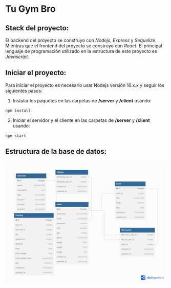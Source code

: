 # Tu Gym Bro

## Stack del proyecto:
El backend del proyecto se construyo con *Nodejs*, *Express* y *Sequelize*. Mientras que el frontend del proyecto se construyo con *React*. El principal lenguaje de programación utilizado en la estructura de este proyecto es *Javascript*.

## Iniciar el proyecto:
Para iniciar el proyecto es necesario usar Nodejs versión 16.x.x y seguir los siguientes pasos:
1. Instalar los paquetes en las carpetas de **/server** y **/client** usando:
```
npm install
```
2. Iniciar el servidor y el cliente en las carpetas de **/server** y **/client** usando:
```
npm start
```

## Estructura de la base de datos:
![Modelo de datos](./server/src/database/tugymbro.png)